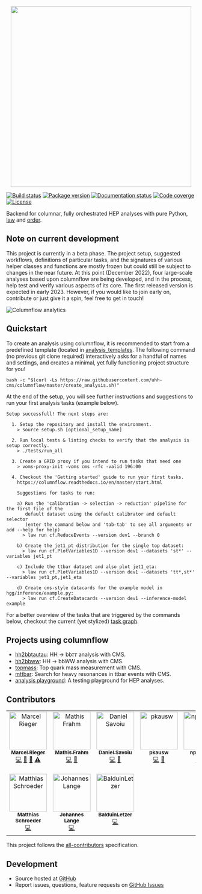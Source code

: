 <center>
  <a href="https://github.com/uhh-cms/columnflow">
    <img src="https://media.githubusercontent.com/media/uhh-cms/columnflow/master/assets/logo_dark.png" width="480" />
  </a>
</center>


<!-- marker-after-logo -->


[![Build status](https://github.com/uhh-cms/columnflow/actions/workflows/lint_and_test.yaml/badge.svg)](https://github.com/uhh-cms/columnflow/actions/workflows/lint_and_test.yaml)
[![Package version](https://img.shields.io/pypi/v/columnflow.svg?style=flat)](https://pypi.python.org/pypi/columnflow)
[![Documentation status](https://readthedocs.org/projects/columnflow/badge/?version=stable)](http://columnflow.readthedocs.io)
[![Code coverge](https://codecov.io/gh/uhh-cms/columnflow/branch/master/graph/badge.svg?token=33FLINPXFP)](https://codecov.io/gh/uhh-cms/columnflow)
[![License](https://img.shields.io/github/license/uhh-cms/columnflow.svg)](https://github.com/uhh-cms/columnflow/blob/master/LICENSE)

Backend for columnar, fully orchestrated HEP analyses with pure Python, [law](https://github.com/riga/law) and [order](https://github.com/riga/order).


<!-- marker-after-header -->


## Note on current development

This project is currently in a beta phase.
The project setup, suggested workflows, definitions of particular tasks, and the signatures of various helper classes and functions are mostly frozen but could still be subject to changes in the near future.
At this point (December 2022), four large-scale analyses based upon columnflow are being developed, and in the process, help test and verify various aspects of its core.
The first released version is expected in early 2023.
However, if you would like to join early on, contribute or just give it a spin, feel free to get in touch!

![Columnflow analytics](https://repobeats.axiom.co/api/embed/bb5150c6a379b852d6c8f9eca3e2620bbcb23c4b.svg "Columnflow analytics")


## Quickstart

To create an analysis using columnflow, it is recommended to start from a predefined template (located in [analysis_templates](https://github.com/uhh-cms/columnflow/tree/master/analysis_templates).
The following command (no previous git clone required) interactively asks for a handful of names and settings, and creates a minimal, yet fully functioning project structure for you!

```shell
bash -c "$(curl -Ls https://raw.githubusercontent.com/uhh-cms/columnflow/master/create_analysis.sh)"
```

At the end of the setup, you will see further instructions and suggestions to run your first analysis tasks (example below).

```
Setup successfull! The next steps are:

  1. Setup the repository and install the environment.
    > source setup.sh [optional_setup_name]

  2. Run local tests & linting checks to verify that the analysis is setup correctly.
    > ./tests/run_all

  3. Create a GRID proxy if you intend to run tasks that need one
    > voms-proxy-init -voms cms -rfc -valid 196:00

  4. Checkout the 'Getting started' guide to run your first tasks.
    https://columnflow.readthedocs.io/en/master/start.html

    Suggestions for tasks to run:

    a) Run the 'calibration -> selection -> reduction' pipeline for the first file of the
       default dataset using the default calibrator and default selector
       (enter the command below and 'tab-tab' to see all arguments or add --help for help)
      > law run cf.ReduceEvents --version dev1 --branch 0

    b) Create the jet1_pt distribution for the single top dataset:
      > law run cf.PlotVariables1D --version dev1 --datasets 'st*' --variables jet1_pt

    c) Include the ttbar dataset and also plot jet1_eta:
      > law run cf.PlotVariables1D --version dev1 --datasets 'tt*,st*' --variables jet1_pt,jet1_eta

    d) Create cms-style datacards for the example model in hgg/inference/example.py:
      > law run cf.CreateDatacards --version dev1 --inference-model example
```

For a better overview of the tasks that are triggered by the commands below, checkout the current (yet stylized) [task graph](https://github.com/uhh-cms/columnflow/issues/25#issue-1258137827).


## Projects using columnflow

- [hh2bbtautau](https://github.com/uhh-cms/hh2bbtautau): HH → bb𝜏𝜏 analysis with CMS.
- [hh2bbww](https://github.com/uhh-cms/hh2bbww): HH → bbWW analysis with CMS.
- [topmass](https://github.com/uhh-cms/topmass): Top quark mass measurement with CMS.
- [mttbar](https://github.com/uhh-cms/mttbar): Search for heavy resonances in ttbar events with CMS.
- [analysis playground](https://github.com/uhh-cms/analysis_playground): A testing playground for HEP analyses.


## Contributors

<!-- ALL-CONTRIBUTORS-LIST:START - Do not remove or modify this section -->
<!-- prettier-ignore-start -->
<!-- markdownlint-disable -->
<table>
  <tbody>
    <tr>
      <td align="center" valign="top" width="14.28%"><a href="https://github.com/riga"><img src="https://avatars.githubusercontent.com/u/1908734?v=4?s=100" width="100px;" alt="Marcel Rieger"/><br /><sub><b>Marcel Rieger</b></sub></a><br /><a href="https://github.com/uhh-cms/columnflow/commits?author=riga" title="Code">💻</a> <a href="https://github.com/uhh-cms/columnflow/pulls?q=is%3Apr+reviewed-by%3Ariga" title="Reviewed Pull Requests">👀</a> <a href="https://github.com/uhh-cms/columnflow/commits?author=riga" title="Documentation">📖</a> <a href="https://github.com/uhh-cms/columnflow/commits?author=riga" title="Tests">⚠️</a></td>
      <td align="center" valign="top" width="14.28%"><a href="https://github.com/mafrahm"><img src="https://avatars.githubusercontent.com/u/49306645?v=4?s=100" width="100px;" alt="Mathis Frahm"/><br /><sub><b>Mathis Frahm</b></sub></a><br /><a href="https://github.com/uhh-cms/columnflow/commits?author=mafrahm" title="Code">💻</a> <a href="https://github.com/uhh-cms/columnflow/pulls?q=is%3Apr+reviewed-by%3Amafrahm" title="Reviewed Pull Requests">👀</a></td>
      <td align="center" valign="top" width="14.28%"><a href="https://github.com/dsavoiu"><img src="https://avatars.githubusercontent.com/u/17005255?v=4?s=100" width="100px;" alt="Daniel Savoiu"/><br /><sub><b>Daniel Savoiu</b></sub></a><br /><a href="https://github.com/uhh-cms/columnflow/commits?author=dsavoiu" title="Code">💻</a> <a href="https://github.com/uhh-cms/columnflow/pulls?q=is%3Apr+reviewed-by%3Adsavoiu" title="Reviewed Pull Requests">👀</a></td>
      <td align="center" valign="top" width="14.28%"><a href="https://github.com/pkausw"><img src="https://avatars.githubusercontent.com/u/26219567?v=4?s=100" width="100px;" alt="pkausw"/><br /><sub><b>pkausw</b></sub></a><br /><a href="https://github.com/uhh-cms/columnflow/commits?author=pkausw" title="Code">💻</a> <a href="https://github.com/uhh-cms/columnflow/pulls?q=is%3Apr+reviewed-by%3Apkausw" title="Reviewed Pull Requests">👀</a></td>
      <td align="center" valign="top" width="14.28%"><a href="https://github.com/nprouvost"><img src="https://avatars.githubusercontent.com/u/49162277?v=4?s=100" width="100px;" alt="nprouvost"/><br /><sub><b>nprouvost</b></sub></a><br /><a href="https://github.com/uhh-cms/columnflow/commits?author=nprouvost" title="Code">💻</a> <a href="https://github.com/uhh-cms/columnflow/commits?author=nprouvost" title="Tests">⚠️</a></td>
      <td align="center" valign="top" width="14.28%"><a href="https://github.com/Bogdan-Wiederspan"><img src="https://avatars.githubusercontent.com/u/79155113?v=4?s=100" width="100px;" alt="Bogdan-Wiederspan"/><br /><sub><b>Bogdan-Wiederspan</b></sub></a><br /><a href="https://github.com/uhh-cms/columnflow/commits?author=Bogdan-Wiederspan" title="Code">💻</a> <a href="https://github.com/uhh-cms/columnflow/commits?author=Bogdan-Wiederspan" title="Tests">⚠️</a></td>
      <td align="center" valign="top" width="14.28%"><a href="https://github.com/kramerto"><img src="https://avatars.githubusercontent.com/u/18616159?v=4?s=100" width="100px;" alt="Tobias Kramer"/><br /><sub><b>Tobias Kramer</b></sub></a><br /><a href="https://github.com/uhh-cms/columnflow/commits?author=kramerto" title="Code">💻</a></td>
    </tr>
    <tr>
      <td align="center" valign="top" width="14.28%"><a href="https://github.com/mschrode"><img src="https://avatars.githubusercontent.com/u/5065234?v=4?s=100" width="100px;" alt="Matthias Schroeder"/><br /><sub><b>Matthias Schroeder</b></sub></a><br /><a href="https://github.com/uhh-cms/columnflow/commits?author=mschrode" title="Code">💻</a></td>
      <td align="center" valign="top" width="14.28%"><a href="https://github.com/jolange"><img src="https://avatars.githubusercontent.com/u/6584443?v=4" width="100px;" alt="Johannes Lange"/><br /><sub><b>Johannes Lange</b></sub></a><br /><a href="https://github.com/uhh-cms/columnflow/commits?author=jolange" title="Code">💻</a></td>
      <td align="center" valign="top" width="14.28%"><a href="https://github.com/BalduinLetzer"><img src="https://avatars.githubusercontent.com/u/70058868?v=4?s=100" width="100px;" alt="BalduinLetzer"/><br /><sub><b>BalduinLetzer</b></sub></a><br /><a href="https://github.com/uhh-cms/columnflow/commits?author=BalduinLetzer" title="Code">💻</a></td>
    </tr>
  </tbody>
</table>
<!-- markdownlint-restore -->
<!-- prettier-ignore-end -->
<!-- ALL-CONTRIBUTORS-LIST:END -->

This project follows the [all-contributors](https://github.com/all-contributors/all-contributors) specification.


## Development

- Source hosted at [GitHub](https://github.com/uhh-cms/columnflow)
- Report issues, questions, feature requests on [GitHub Issues](https://github.com/uhh-cms/columnflow/issues)


<!-- marker-after-body -->
